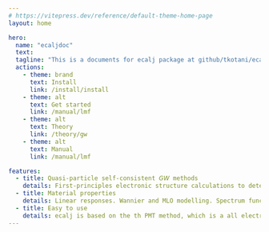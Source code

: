 ```yaml
---
# https://vitepress.dev/reference/default-theme-home-page
layout: home

hero:
  name: "ecaljdoc"
  text: 
  tagline: "This is a documents for ecalj package at github/tkotani/ecalj : xxx under construction xxx"
  actions:
    - theme: brand
      text: Install
      link: /install/install
    - theme: alt
      text: Get started
      link: /manual/lmf
    - theme: alt
      text: Theory
      link: /theory/gw
    - theme: alt
      text: Manual
      link: /manual/lmf

features:
  - title: Quasi-particle self-consistent 𝘎𝘞 methods
    details: First-principles electronic structure calculations to determine the best independent particle picture for describing electronic excitations
  - title: Material properties
    details: Linear responses. Wannier and MLO modelling. Spectrum functions, life time due to e-e scattering.
  - title: Easy to use 
    details: ecalj is based on the th PMT method, which is a all electron method with LMTO + LAPW, where we use only < 3Ry cutoff for APW. Automatically applicable to wide range of materials. Read in POSCAR for VASP (converter). Automatic band path. Plot GW band without the Wannier interpolation.
---
```

